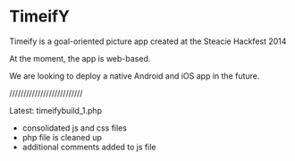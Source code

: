 TimeifY
=======

Timeify is a goal-oriented picture app created at the Steacie Hackfest 2014

At the moment, the app is web-based.

We are looking to deploy a native Android and iOS app in the future.

//////////////////////////

Latest:
timeifybuild_1.php 
  - consolidated js and css files
  - php file is cleaned up
  - additional comments added to js file
